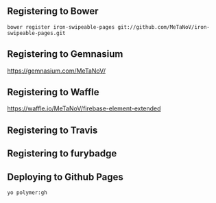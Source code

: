 ## Registering to Bower

`bower register iron-swipeable-pages git://github.com/MeTaNoV/iron-swipeable-pages.git`

## Registering to Gemnasium

https://gemnasium.com/MeTaNoV/

## Registering to Waffle

https://waffle.io/MeTaNoV/firebase-element-extended

## Registering to Travis

## Registering to furybadge

## Deploying to Github Pages

`yo polymer:gh`
